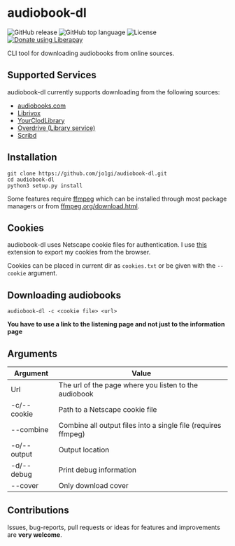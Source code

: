 # audiobook-dl
![GitHub release](https://img.shields.io/github/v/release/jo1gi/audiobook-dl)
![GitHub top language](https://img.shields.io/github/languages/top/jo1gi/audiobook-dl)
![License](https://img.shields.io/github/license/jo1gi/audiobook-dl)
[![Donate using Liberapay](https://img.shields.io/badge/BuyMeACoffee-donate-yellow?logo=buymeacoffee)](https://buymeacoffee.com/joakimholm)

CLI tool for downloading audiobooks from online sources.

## Supported Services
audiobook-dl currently supports downloading from the following sources:
- [audiobooks.com](https://audiobooks.com)
- [Librivox](https://librivox.org)
- [YourClodLibrary](https://www.yourcloudlibrary.com/)
- [Overdrive (Library service)](https://www.overdrive.com/)
- [Scribd](https://scribd.com)

## Installation
```shell
git clone https://github.com/jo1gi/audiobook-dl.git
cd audiobook-dl
python3 setup.py install
```

Some features require [ffmpeg](https://ffmpeg.org/) which can be installed
through most package managers or from [ffmpeg.org/download.html](https://ffmpeg.org/download.html).

## Cookies
audiobook-dl uses Netscape cookie files for authentication. I use
[this](https://github.com/rotemdan/ExportCookies) extension to export my cookies
from the browser.

Cookies can be placed in current dir as `cookies.txt` or be given with the
`--cookie` argument.

## Downloading audiobooks
```shell
audiobook-dl -c <cookie file> <url>
```
**You have to use a link to the listening page and not just to the information
page**

## Arguments

| Argument    | Value                                                         |
|-------------|---------------------------------------------------------------|
| Url         | The url of the page where you listen to the audiobook         |
| -c/--cookie | Path to a Netscape cookie file                                |
| --combine   | Combine all output files into a single file (requires ffmpeg) |
| -o/--output | Output location                                               |
| -d/--debug  | Print debug information                                       |
| --cover     | Only download cover                                           |

## Contributions
Issues, bug-reports, pull requests or ideas for features and improvements are
**very welcome**.
